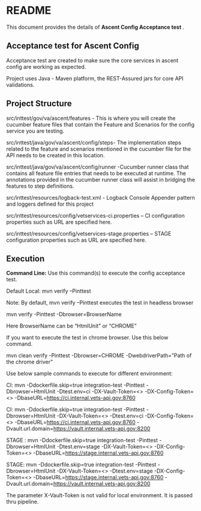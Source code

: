 # README #

This document provides the details of **Ascent Config Acceptance test** .

## Acceptance test for Ascent Config ##
Acceptance test are created to make sure the core services in ascent config are working as expected.

Project uses Java - Maven platform, the REST-Assured jars for core API validations.

## Project Structure ##

src/inttest/gov/va/ascent/features - This is where you will create the cucumber feature files that contain the Feature and Scenarios for the config service you are testing.

src/inttest/java/gov/va/ascent/config/steps- The implementation steps related to the feature and scenarios mentioned in the cucumber file for the API needs to be created in this location.

src/inttest/java/gov/va/ascent/config/runner -Cucumber runner class that contains all feature file entries that needs to be executed at runtime. The annotations provided in the cucumber runner class will assist in bridging the features to step definitions.

src/inttest/resources/logback-test.xml - Logback Console Appender pattern and loggers defined for this project

src/inttest/resources/config/vetservices-ci.properties – CI configuration properties such as URL are specified here.

src/inttest/resources/config/vetservices-stage.properties – STAGE configuration properties such as URL are specified here.

## Execution ##

**Command Line:** Use this command(s) to execute the config acceptance test. 

Default Local: mvn verify –Pinttest

Note: By default, mvn verify –Pinttest executes the test in headless browser

mvn verify -Pinttest -Dbrowser=BrowserName

Here BrowserName  can be “HtmlUnit” or “CHROME”

If you want to execute the test in chrome browser. Use this below command. 

mvn clean verify -Pinttest -Dbrowser=CHROME -DwebdriverPath=”Path of the chrome driver”

Use below sample commands to execute for different environment:

CI: mvn -Ddockerfile.skip=true integration-test -Pinttest -Dbrowser=HtmlUnit -Dtest.env=ci -DX-Vault-Token=<> -DX-Config-Token=<> -DbaseURL=https://ci.internal.vets-api.gov:8760

CI: mvn -Ddockerfile.skip=true integration-test -Pinttest -Dbrowser=HtmlUnit -DX-Vault-Token=<> -Dtest.env=ci -DX-Config-Token=<> -DbaseURL=https://ci.internal.vets-api.gov:8760 -Dvault.url.domain=https://vault.internal.vets-api.gov:8200

STAGE : mvn -Ddockerfile.skip=true integration-test -Pinttest -Dbrowser=HtmlUnit -Dtest.env=stage -DX-Vault-Token=<> -DX-Config-Token=<> -DbaseURL=https://stage.internal.vets-api.gov:8760

STAGE: mvn -Ddockerfile.skip=true integration-test -Pinttest -Dbrowser=HtmlUnit -DX-Vault-Token=<> -Dtest.env=stage -DX-Config-Token=<> -DbaseURL=https://stage.internal.vets-api.gov:8760 -Dvault.url.domain=https://vault.internal.vets-api.gov:8200

The parameter X-Vault-Token is not valid for local environment. It is passed thru pipeline. 
